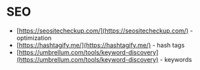 # SEO

- [https://seositecheckup.com/](https://seositecheckup.com/) - optimization
- [https://hashtagify.me/](https://hashtagify.me/) - hash tags
- [https://umbrellum.com/tools/keyword-discovery](https://umbrellum.com/tools/keyword-discovery) - keywords
